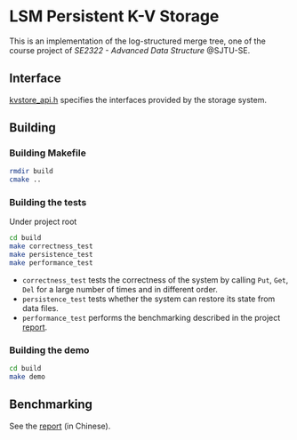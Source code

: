 # LSM Persistent K-V Storage

This is an implementation of the log-structured merge tree, one of the course 
project of *SE2322 - Advanced Data Structure* @SJTU-SE.

## Interface

[kvstore_api.h](include/kvstore_api.h) specifies the interfaces provided by the 
storage system.

## Building

### Building Makefile

```bash
rmdir build
cmake ..
```

### Building the tests

Under project root

```bash
cd build
make correctness_test
make persistence_test
make performance_test
```

- `correctness_test` tests the correctness of the system by calling `Put`, 
`Get`, `Del` for a large number of times and in different order.
- `persistence_test` tests whether the system can restore its state from data files.
- `performance_test` performs the benchmarking described in the project 
[report](LSM-report.pdf).

### Building the demo

```bash
cd build
make demo
```

## Benchmarking

See the [report](LSM-report.pdf) (in Chinese). 